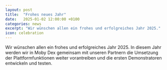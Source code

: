 ```yaml
---
layout: post
title:  "Frohes neues Jahr"
date:   2025-01-02 12:00:00 +0100
categories: news
excerpt: "Wir wünschen allen ein frohes und erfolgreiches Jahr 2025."
icon: celebration
---
```


Wir wünschen allen ein frohes und erfolgreiches Jahr 2025. In diesem Jahr werden wir in Moby Dex gemeinsam mit unseren Partnern die Umsetzung der Plattformfunktionen weiter vorantreiben und die ersten Demonstratoren entwickeln und testen.
